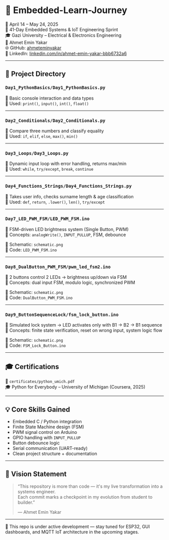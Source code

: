 # 🧠 Embedded-Learn-Journey

📆 April 14 – May 24, 2025  
🔌 41-Day Embedded Systems & IoT Engineering Sprint  
🎓 Gazi University – Electrical & Electronics Engineering  
👤 Ahmet Emin Yakar  
🌐 GitHub: [ahmeteminyakar](https://github.com/ahmeteminyakar)  
🔗 LinkedIn: [linkedin.com/in/ahmet-emin-yakar-bbb6732a6](https://www.linkedin.com/in/ahmet-emin-yakar-bbb6732a6)

---

## 📂 Project Directory

### `Day1_PythonBasics/Day1_PythonBasics.py`  
🔹 Basic console interaction and data types  
🧠 Used: `print()`, `input()`, `int()`, `float()`

---

### `Day2_Conditionals/Day2_Conditionals.py`  
🔹 Compare three numbers and classify equality  
🧠 Used: `if`, `elif`, `else`, `max()`, `min()`

---

### `Day3_Loops/Day3_Loops.py`  
🔹 Dynamic input loop with error handling, returns max/min  
🧠 Used: `while`, `try/except`, `break`, `continue`

---

### `Day4_Functions_Strings/Day4_Functions_Strings.py`  
🔹 Takes user info, checks surname length & age classification  
🧠 Used: `def`, `return`, `.lower()`, `len()`, `try/except`

---

### `Day7_LED_PWM_FSM/LED_PWM_FSM.ino`  
🔹 FSM-driven LED brightness system (Single Button, PWM)  
🧠 Concepts: `analogWrite()`, `INPUT_PULLUP`, FSM, debounce

🧰 Schematic: `schematic.png`  
💾 Code: `LED_PWM_FSM.ino`  

---

### `Day8_DualButton_PWM_FSM/pwm_led_fsm2.ino`  
🔹 2 buttons control 2 LEDs → brightness up/down via FSM  
🧠 Concepts: dual input FSM, modulo logic, synchronized PWM

🧰 Schematic: `schematic.png`  
💾 Code: `DualButton_PWM_FSM.ino`  

---

### `Day9_ButtonSequenceLock/fsm_lock_button.ino`  
🔹 Simulated lock system → LED activates only with B1 → B2 → B1 sequence  
🧠 Concepts: finite state verification, reset on wrong input, system logic flow

🧰 Schematic: `schematic.png`  
💾 Code: `FSM_Lock_Button.ino`  

---

## 🎓 Certifications

📄 `certificates/python_umich.pdf`  
🎓 Python for Everybody – University of Michigan (Coursera, 2025)  

---

## 💡 Core Skills Gained

- Embedded C / Python integration
- Finite State Machine design (FSM)
- PWM signal control on Arduino
- GPIO handling with `INPUT_PULLUP`
- Button debounce logic
- Serial communication (UART-ready)
- Clean project structure + documentation

---

## 🧭 Vision Statement

> “This repository is more than code — it's my live transformation into a systems engineer.  
> Each commit marks a checkpoint in my evolution from student to builder.”  
>  
> — Ahmet Emin Yakar

---

📁 This repo is under active development — stay tuned for ESP32, GUI dashboards, and MQTT IoT architecture in the upcoming stages.
